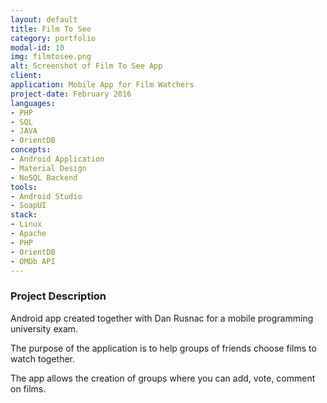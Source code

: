 ```yaml
---
layout: default
title: Film To See
category: portfolio
modal-id: 10
img: filmtosee.png
alt: Screenshot of Film To See App
client: 
application: Mobile App for Film Watchers
project-date: February 2016
languages:
- PHP
- SQL
- JAVA
- OrientDB
concepts:
- Android Application
- Material Design
- NoSQL Backend
tools:
- Android Studio
- SoapUI
stack:
- Linux
- Apache
- PHP
- OrientDB
- OMDb API
---
```


### Project Description

Android app created together with Dan Rusnac for a mobile programming university exam.

The purpose of the application is to help groups of friends choose films to watch together.

The app allows the creation of  groups where you can add, vote, comment on films.